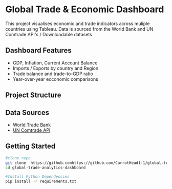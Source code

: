 # Global Trade & Economic Dashboard

This project visualises economic and trade indicators across muliple countries using Tableau. 
Data is sourced from the World Bank and UN Comtrade API's / Downloadable datasets 

## Dashboard Features 

- GDP, Inflation, Current Account Balance
- Imports / Exports by country and Region
- Trade balance and trade-to-GDP ratio
- Year-over-year ecconomic comparisons

## Project Structure 


## Data Sources

- [World Trade Bank](https://worldbank.org)
- [UN Comtrade API](https://comtrade.org/data)

## Getting Started 

```bash
#clone repo
git clone  https://github.comhttps://github.com/CarrotHead1-1/global-trade-analytics-dashboard.git
cd global-trade-analytics-dashboard

#Install Python Dependencies
pip install -r requirements.txt
